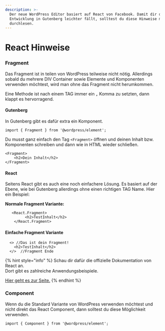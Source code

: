 ```yaml
---
description: >-
  Der neue WordPress Editor basiert auf React von Facebook. Damit dir die
  Entwicklung in Gutenberg leichter fällt, solltest du diese Hinweise mal
  durchlesen.
---
```


# React Hinweise

### Fragment

Das Fragment ist in teilen von WordPress teilweise nicht nötig. Allerdings sobald du mehrere DIV Container sowie Elemente und Komponenten verwenden möchtest, wird man ohne das Fragment nicht herumkommen. 

Eine Methode ist nach einem TAG immer ein **`,`**  Komma zu setzten, dann klappt es hervorragend. 

#### Gutenber**g**

In Gutenberg gibt es dafür extra ein Komponent. 

`import { Fragment } from '@wordpress/element';`  

Du musst ganz einfach den Tag `<Fragment>`  öffnen und deinen Inhalt bzw. Komponenten schreiben und dann wie in HTML wieder schließen. 

```text
<Fragment>
    <h2>Dein Inhalt</h2>
</Fragment>
```

#### React 

Seitens React gibt es auch eine noch einfachere Lösung. Es basiert auf der Ebene, wie bei Gutenberg allerdings ohne einen richtigen TAG Name. Hier ein Beispiel: 

**Normale Fragment Variante:** 

```text
   <React.Fragment>
         <h2>TestInhalt</h2>
    </React.Fragment>
```

#### Einfache Fragment Variante

```text
  <> //Das ist dein Fragment! 
    <h2>TestInhalt</h2>
  </>  //Fragment Ende  
```

{% hint style="info" %}
Schau dir dafür die offizielle Dokumentation von React an.   
Dort gibt es zahlreiche Anwendungsbeispiele.  
  
[Hier geht es zur Seite.](https://reactjs.org/docs/fragments.html)
{% endhint %}

### Component

Wenn du die Standard Variante von WordPress verwenden möchtest und nicht direkt das React Component, dann solltest du diese Möglichkeit verwenden. 

`import { Component } from '@wordpress/element';`

